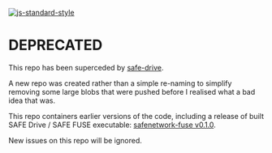 [![js-standard-style](https://img.shields.io/badge/code%20style-standard-brightgreen.svg?style=flat)](https://github.com/standard/standard)

# DEPRECATED

This repo has been superceded by [safe-drive](https://github.com/theWebalyst/safe-drive).

A new repo was created rather than a simple re-naming to simplify removing some large blobs that were pushed before I realised what a bad idea that was. 

This repo containers earlier versions of the code, including a release of built SAFE Drive / SAFE FUSE executable: [safenetwork-fuse v0.1.0](https://github.com/theWebalyst/safenetwork-fuse/releases/tag/v0.1.0).

New issues on this repo will be ignored.
